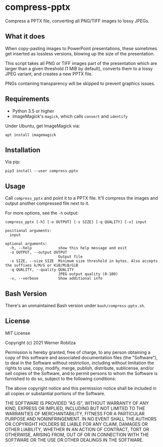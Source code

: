 # compress-pptx

Compress a PPTX file, converting all PNG/TIFF images to lossy JPEGs.

## What it does

When copy-pasting images to PowerPoint presentations, these sometimes get inserted as lossless versions, blowing up the size of the presentation.

This script takes all PNG or TIFF images part of the presentation which are larger than a given threshold (1 MiB by default), converts them to a lossy JPEG variant, and creates a new PPTX file.

PNGs containing transparency will be skipped to prevent graphics issues.
## Requirements

- Python 3.5 or higher
- ImageMagick's `magick`, which calls `convert` and `identify`

Under Ubuntu, get ImageMagick via:

```
apt install imagemagick
```

## Installation

Via pip:

```
pip3 install --user compress-pptx
```

## Usage

Call `compress_pptx` and point it to a PPTX file. It'll compress the images and output another compressed file next to it.

For more options, see the `-h` output:

```
compress_pptx [-h] [-o OUTPUT] [-s SIZE] [-q QUALITY] [-v] input

positional arguments:
  input

optional arguments:
  -h, --help            show this help message and exit
  -o OUTPUT, --output OUTPUT
                        Output file
  -s SIZE, --size SIZE  Minimum size threshold in bytes. Also accepts the suffixes k/M/G or KiB/MiB/GiB
  -q QUALITY, --quality QUALITY
                        JPEG output quality (0-100)
  -v, --verbose         Show additional info
```

## Bash Version

There's an unmaintained Bash version under `bash/compress-pptx.sh`.

## License

MIT License

Copyright (c) 2021 Werner Robitza

Permission is hereby granted, free of charge, to any person obtaining a copy
of this software and associated documentation files (the "Software"), to deal
in the Software without restriction, including without limitation the rights
to use, copy, modify, merge, publish, distribute, sublicense, and/or sell
copies of the Software, and to permit persons to whom the Software is
furnished to do so, subject to the following conditions:

The above copyright notice and this permission notice shall be included in all
copies or substantial portions of the Software.

THE SOFTWARE IS PROVIDED "AS IS", WITHOUT WARRANTY OF ANY KIND, EXPRESS OR
IMPLIED, INCLUDING BUT NOT LIMITED TO THE WARRANTIES OF MERCHANTABILITY,
FITNESS FOR A PARTICULAR PURPOSE AND NONINFRINGEMENT. IN NO EVENT SHALL THE
AUTHORS OR COPYRIGHT HOLDERS BE LIABLE FOR ANY CLAIM, DAMAGES OR OTHER
LIABILITY, WHETHER IN AN ACTION OF CONTRACT, TORT OR OTHERWISE, ARISING FROM,
OUT OF OR IN CONNECTION WITH THE SOFTWARE OR THE USE OR OTHER DEALINGS IN THE
SOFTWARE.
